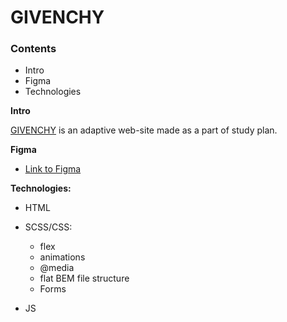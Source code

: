 # GIVENCHY

### Contents
- Intro
- Figma
- Technologies

**Intro**

[GIVENCHY](https://elenasolov.github.io/givenchy/index.html) is an adaptive web-site made as a part of study plan.

**Figma**

* [Link to Figma](https://www.figma.com/file/G3UWFlQmNtNs67751YiDH2/Month-of-Landings?node-id=6%3A1968)

**Technologies:**

- HTML
- SCSS/CSS:

    * flex
    * animations
    * @media
    * flat BEM file structure
    * Forms

- JS
